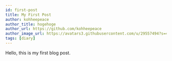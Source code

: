```yaml
---
id: first-post
title: My First Post
author: kohheepeace
author_title: hogehoge
author_url: https://github.com/kohheepeace
author_image_url: https://avatars3.githubusercontent.com/u/29557494?s=400&u=e613f0acaae1f51e7e96530b95437d2d69bad713&v=4
tags: [diary]
---
```


Hello, this is my first blog post.

<!--truncate-->